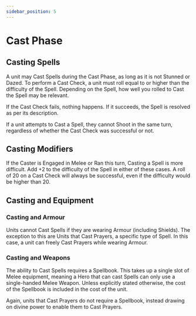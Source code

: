 ```yaml
---
sidebar_position: 5
---
```

# Cast Phase

## Casting Spells
A unit may Cast Spells during the Cast Phase, as long as it is not Stunned or Dazed. To perform a Cast Check, a unit must roll equal to or higher than the difficulty of the Spell. Depending on the Spell, how well you rolled to Cast the Spell may be relevant.

If the Cast Check fails, nothing happens. If it succeeds, the Spell is resolved as per its description.

If a unit attempts to Cast a Spell, they cannot Shoot in the same turn, regardless of whether the Cast Check was successful or not.

## Casting Modifiers
If the Caster is Engaged in Melee or Ran this turn, Casting a Spell is more difficult. Add +2 to the difficulty of the Spell in either of these cases. A roll of 20 on a Cast Check will always be successful, even if the difficulty would be higher than 20.

## Casting and Equipment

### Casting and Armour
Units cannot Cast Spells if they are wearing Armour (including Shields). The exception to this are Units that Cast Prayers, a specific type of Spell. In this case, a unit can freely Cast Prayers while wearing Armour.

### Casting and Weapons
The ability to Cast Spells requires a Spellbook. This takes up a single slot of Melee equipment, meaning a Hero that can cast Spells can only use a single-handed Melee Weapon. Unless explicitly stated otherwise, the cost of the Spellbook is included in the cost of the unit.

Again, units that Cast Prayers do not require a Spellbook, instead drawing on divine power to enable them to Cast Prayers.



<!--
- Units that are Engaged in melee combat may not shoot
- Units that have Run this turn may not shoot
- Units that are stunned or dazed may not shoot or cast spells
- Spellcasting may still be performed even in melee or after running with +2 difficulty
-->